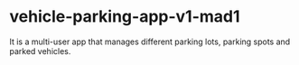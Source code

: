 # vehicle-parking-app-v1-mad1
It is a multi-user app that manages different parking lots, parking spots and parked vehicles.
